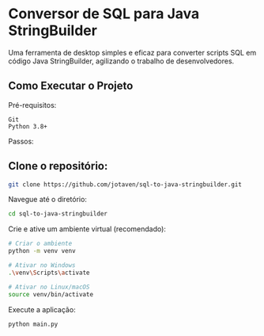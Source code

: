 # Conversor de SQL para Java StringBuilder
Uma ferramenta de desktop simples e eficaz para converter scripts SQL em código Java StringBuilder, agilizando o trabalho de desenvolvedores.

## Como Executar o Projeto

Pré-requisitos:
```
Git
Python 3.8+
```
Passos:

## Clone o repositório:


```bash
git clone https://github.com/jotaven/sql-to-java-stringbuilder.git
```


Navegue até o diretório:

```bash
cd sql-to-java-stringbuilder
```

Crie e ative um ambiente virtual (recomendado):

```bash
# Criar o ambiente
python -m venv venv

# Ativar no Windows
.\venv\Scripts\activate

# Ativar no Linux/macOS
source venv/bin/activate
```
Execute a aplicação:

```bash
python main.py
```
